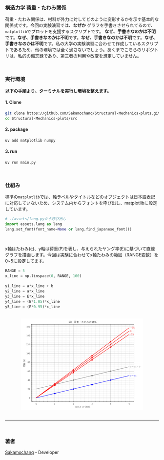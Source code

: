 <h3>構造力学 荷重・たわみ関係</h3>

荷重・たわみ関係は、材料が外力に対してどのように変形するかを示す基本的な関係式です。今回の実験演習では、**なぜか** グラフを手書きさせられてるので、`matplotlib`でプロットを支援するスクリプトです。
**なぜ、手書きなのかは不明**です。**なぜ、手書きなのかは不明**です。**なぜ、手書きなのかは不明**です。**なぜ、手書きなのかは不明**です。私の大学の実験演習に合わせて作成しているスクリプトであるため、他の環境では全く適さないでしょう。あくまでこちらのリポジトリは、私的の備忘録であり、第三者の利用や改変を想定していません。

<br>

<h3>実行環境</h3>

<b>以下の手順より、ターミナルを実行し環境を整えます。</b>

<h4>1. Clone</h4>

```bash
git clone https://github.com/Sakamochanq/Structural-Mechanics-plots.git
cd Structural-Mechanics-plots/src
```

<h4>2. package</h4>

```bash
uv add matplotlib numpy
```

<h4>3. run</h4>

```bash
uv run main.py
```

<br>

<h3>仕組み</h3>

標準の`matplotlib`では、軸ラベルやタイトルなどのオブジェクトは日本語表記に対応していないため、システム内からフォントを呼び出し、matplotlibに設定しています。

```py
# ./assets/lang.pyから呼び出し
import assets.lang as lang
lang.set_font(font_name=None or lang.find_japanese_font())
```

<br>

x軸はたわみ(ς)、y軸は荷重(P)を表し、与えられたヤング率(E)に基づいて直線グラフを描画します。今回は実験に合わせてx軸たわみの範囲（RANGE変数）を0~5に設定してます。

```py
RANGE = 5
x_line = np.linspace(0, RANGE, 100)

y1_line = a*x_line + b
y2_line = a*x_line
y3_line = E*x_line
y4_line = (E*1.05)*x_line
y5_line = (E*0.95)*x_line
```

<br>

<div align="center">
    <a href="#">
        <img src="./assets/Screenie.png" width="400"/>
    </a>
</div>

<br>
<hr>
<br>

<h3>著者</h3>

[Sakamochanq](https://github.com/Sakamochanq) - Developer

<br>
